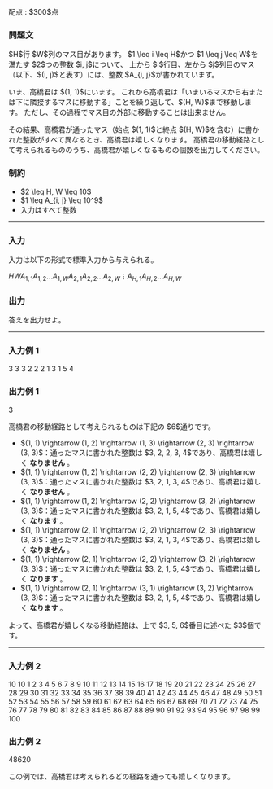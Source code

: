 
<div>

<span>

<span>

<p>
配点 : $300$点
</p>

<div>

<section>

### **問題文**

<p>
$H$行 $W$列のマス目があります。
$1 \leq i \leq H$かつ $1 \leq j \leq W$を満たす $2$つの整数 $i, j$について、
上から $i$行目、左から $j$列目のマス（以下、$(i, j)$と表す）には、整数 $A_{i, j}$が書かれています。
</p>

<p>
いま、高橋君は $(1, 1)$にいます。
これから高橋君は「いまいるマスから右または下に隣接するマスに移動する」ことを繰り返して、$(H, W)$まで移動します。
ただし、その過程でマス目の外部に移動することは出来ません。
</p>

<p>
その結果、高橋君が通ったマス（始点 $(1, 1)$と終点 $(H, W)$を含む）に書かれた整数がすべて異なるとき、高橋君は嬉しくなります。
高橋君の移動経路として考えられるもののうち、高橋君が嬉しくなるものの個数を出力してください。
</p>

</section>

</div>

<div>

<section>

### **制約**

<ul>

<li>
$2 \leq H, W \leq 10$
</li>

<li>
$1 \leq A_{i, j} \leq 10^9$
</li>

<li>
入力はすべて整数
</li>

</ul>

</section>

</div>

---

<div>

<div>

<section>

### **入力**

<p>
入力は以下の形式で標準入力から与えられる。
</p>

<div>

$H$$W$$A_{1, 1}$$A_{1, 2}$$\ldots$$A_{1, W}$$A_{2, 1}$$A_{2, 2}$$\ldots$$A_{2, W}$$\vdots$$A_{H, 1}$$A_{H, 2}$$\ldots$$A_{H, W}$
</div>

</section>

</div>

<div>

<section>

### **出力**

<p>
答えを出力せよ。
</p>

</section>

</div>

</div>

---

<div>

<section>

### **入力例 1**

<div>

3 3
3 2 2
2 1 3
1 5 4

</div>

</section>

</div>

<div>

<section>

### **出力例 1**

<div>

3

</div>

<p>
高橋君の移動経路として考えられるものは下記の $6$通りです。
</p>

<ul>

<li>
$(1, 1) \rightarrow (1, 2) \rightarrow (1, 3) \rightarrow (2, 3) \rightarrow (3, 3)$：通ったマスに書かれた整数は $3, 2, 2, 3, 4$であり、高橋君は嬉しく
<strong>
なりません
</strong>
。
</li>

<li>
$(1, 1) \rightarrow (1, 2) \rightarrow (2, 2) \rightarrow (2, 3) \rightarrow (3, 3)$：通ったマスに書かれた整数は $3, 2, 1, 3, 4$であり、高橋君は嬉しく
<strong>
なりません
</strong>
。
</li>

<li>
$(1, 1) \rightarrow (1, 2) \rightarrow (2, 2) \rightarrow (3, 2) \rightarrow (3, 3)$：通ったマスに書かれた整数は $3, 2, 1, 5, 4$であり、高橋君は嬉しく
<strong>
なります
</strong>
。
</li>

<li>
$(1, 1) \rightarrow (2, 1) \rightarrow (2, 2) \rightarrow (2, 3) \rightarrow (3, 3)$：通ったマスに書かれた整数は $3, 2, 1, 3, 4$であり、高橋君は嬉しく
<strong>
なりません
</strong>
。
</li>

<li>
$(1, 1) \rightarrow (2, 1) \rightarrow (2, 2) \rightarrow (3, 2) \rightarrow (3, 3)$：通ったマスに書かれた整数は $3, 2, 1, 5, 4$であり、高橋君は嬉しく
<strong>
なります
</strong>
。
</li>

<li>
$(1, 1) \rightarrow (2, 1) \rightarrow (3, 1) \rightarrow (3, 2) \rightarrow (3, 3)$：通ったマスに書かれた整数は $3, 2, 1, 5, 4$であり、高橋君は嬉しく
<strong>
なります
</strong>
。
</li>

</ul>

<p>
よって、高橋君が嬉しくなる移動経路は、上で $3, 5, 6$番目に述べた $3$個です。
</p>

</section>

</div>

---

<div>

<section>

### **入力例 2**

<div>

10 10
1 2 3 4 5 6 7 8 9 10
11 12 13 14 15 16 17 18 19 20
21 22 23 24 25 26 27 28 29 30
31 32 33 34 35 36 37 38 39 40
41 42 43 44 45 46 47 48 49 50
51 52 53 54 55 56 57 58 59 60
61 62 63 64 65 66 67 68 69 70
71 72 73 74 75 76 77 78 79 80
81 82 83 84 85 86 87 88 89 90
91 92 93 94 95 96 97 98 99 100

</div>

</section>

</div>

<div>

<section>

### **出力例 2**

<div>

48620

</div>

<p>
この例では、高橋君は考えられるどの経路を通っても嬉しくなります。
</p>

</section>

</div>

</span>

</span>

</div>
